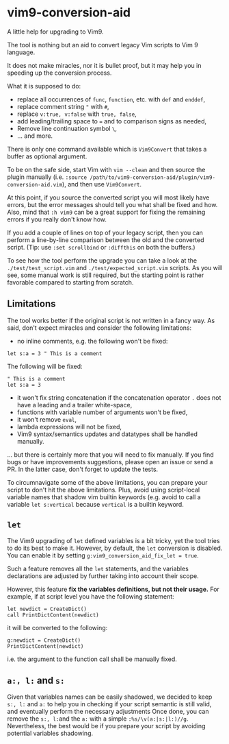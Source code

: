 # vim9-conversion-aid

A little help for upgrading to Vim9.

The tool is nothing but an aid to convert legacy Vim scripts to Vim 9
language.

<!-- It does not make miracles, nor it is bullet proof, it is certainly -->
<!-- buggy and have a questionable design, but it may help you in speeding up the -->
<!-- conversion process. -->

It does not make miracles, nor it is bullet proof, but it may help you in
speeding up the conversion process.

What it is supposed to do:

- replace all occurrences of `func`, `function`, etc. with `def` and `enddef`,
- replace comment string `"` with `#`,
- replace `v:true, v:false` with `true, false`,
- add leading/trailing space to `=` and to comparison signs as needed,
- Remove line continuation symbol `\`,
- ... and more.

There is only one command available which is `Vim9Convert` that takes a buffer
as optional argument.

To be on the safe side, start Vim with `vim --clean` and then source the
plugin manually (i.e.
`:source /path/to/vim9-conversion-aid/plugin/vim9-conversion-aid.vim`), and
then use `Vim9Convert`.

At this point, if you source the converted script you will most likely have
errors, but the error messages should tell you what shall be fixed and how.
Also, mind that `:h vim9` can be a great support for fixing the remaining
errors if you really don't know how.

If you add a couple of lines on top of your legacy script, then you can
perform a line-by-line comparison between the old and the converted script.
(Tip: use `:set scrollbind` or `:diffthis` on both the buffers.)

To see how the tool perform the upgrade you can take a look at the
`./test/test_script.vim` and `./test/expected_script.vim` scripts. As you will
see, some manual work is still required, but the starting point is rather
favorable compared to starting from scratch.

## Limitations

The tool works better if the original script is not written in a fancy way. As
said, don't expect miracles and consider the following limitations:

- no inline comments, e.g. the following won't be fixed:

```
let s:a = 3 " This is a comment
```

The following will be fixed:

```
" This is a comment
let s:a = 3
```

- it won't fix string concatenation if the concatenation operator `.` does not
  have a leading and a trailer white-space,
- functions with variable number of arguments won't be fixed,
- it won't remove `eval`,
- lambda expressions will not be fixed,
- Vim9 syntax/semantics updates and datatypes shall be handled manually.

... but there is certainly more that you will need to fix manually. If you
find bugs or have improvements suggestions, please open an issue or send a PR.
In the latter case, don't forget to update the tests.

To circumnavigate some of the above limitations, you can prepare your script
to don't hit the above limitations. Plus, avoid using script-local variable
names that shadow vim builtin keywords (e.g. avoid to call a variable
`let s:vertical` because `vertical` is a builtin keyword.

## `let`

The Vim9 upgrading of `let` defined variables is a bit tricky, yet the tool
tries to do its best to make it. However, by default, the `let` conversion is
disabled. You can enable it by setting `g:vim9_conversion_aid_fix_let = true`.

Such a feature removes all the `let` statements, and the variables
declarations are adjusted by further taking into account their scope.

However, this feature **fix the variables definitions, but not their usage.**
For example, if at script level you have the following statement:

```
let newdict = CreateDict()
call PrintDictContent(newdict)
```

it will be converted to the following:

```
g:newdict = CreateDict()
PrintDictContent(newdict)
```

i.e. the argument to the function call shall be manually fixed.

## `a:, l:` and `s:`

Given that variables names can be easily shadowed, we decided to keep `s:, l:`
and `a:` to help you in checking if your script semantic is still valid, and
eventually perform the necessary adjustments Once done, you can remove the
`s:, l:`and the `a:` with a simple `:%s/\v(a:|s:|l:)//g`. Nevertheless, the
best would be if you prepare your script by avoiding potential variables
shadowing.
